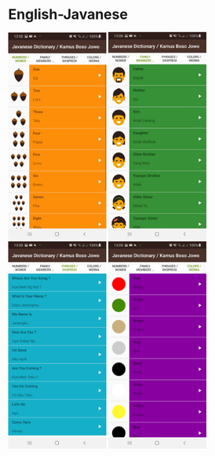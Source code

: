 # English-Javanese

<img src="appdisplay/angka.jpeg" alt="drawing" width="200"/> <img src="appdisplay/famili.jpeg" alt="drawing" width="200"/> <img src="appdisplay/ekspresi.jpeg" alt="drawing" width="200"> <img src="appdisplay/warna.jpeg" alt="drawing" width="200"/>
